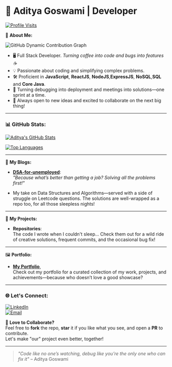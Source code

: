 # 🚀 Aditya Goswami | Developer

[![Profile Visits](https://komarev.com/ghpvc/?username=AdiGo22&label=Profile%20Visits&color=blueviolet&style=flat-square)](https://github.com/AdiGo22)

🌟 **About Me:**


![GitHub Dynamic Contribution Graph](https://github-profile-summary-cards.vercel.app/api/cards/profile-details?username=AdiGo22&theme=github)

- 🖥️ Full Stack Developer. *Turning coffee into code and bugs into features ☕*
- 💡 Passionate about coding and simplifying complex problems.
- 🛠️ Proficient in **JavaScript**, **ReactJS**, **NodeJS**,**ExpressJS**, **NoSQL**,**SQL**  and **Core Java**.
- 🚀 Turning debugging into deployment and meetings into solutions—one sprint at a time.
- 💬 Always open to new ideas and excited to collaborate on the next big thing!
---

### 📊 GitHub Stats:

[![Aditya's GitHub Stats](https://github-readme-stats.vercel.app/api?username=AdiGo22&show_icons=true&theme=tokyonight)](https://github.com/AdiGo22)

[![Top Languages](https://github-readme-stats.vercel.app/api/top-langs/?username=AdiGo22&layout=compact&theme=tokyonight)](https://github.com/AdiGo22)


---

📝 **My Blogs:**

- **[DSA-for-unemployed](https://adigo22.medium.com/dsa-for-the-un-employed-1-fe02cdd359f7)**:  
*"Because what’s better than getting a job? Solving all the problems first!"*

- My take on Data Structures and Algorithms—served with a side of struggle on Leetcode questions.
The solutions are well-wrapped as a repo too, for all those sleepless nights!


---

📂 **My Projects:**  
- **Repositories**:  
The code I wrote when I couldn't sleep... Check them out for a wild ride of creative solutions, frequent commits, and the occasional bug fix!


---

🖼️ **Portfolio:**  
- [**My Portfolio**](https://www.adityagoswami.netlify.app),  
  Check out my portfolio for a curated collection of my work, projects, and achievements—because who doesn’t love a good showcase? 


---


### 🌐 Let's Connect:
[![LinkedIn](https://img.shields.io/badge/LinkedIn-Aditya%20Goswami-blue?style=flat-square&logo=linkedin)](https://www.linkedin.com/in/adityagoswami)  
[![Email](https://img.shields.io/badge/Email-Me-red?style=flat-square&logo=gmail)](mailto:adityagoswami@example.com)


🤝 **Love to Collaborate?**  
 Feel free to **fork** the repo, **star** it if you like what you see, and open a **PR** to contribute.  
 Let's make "our" project even better, together! 

---

> *"Code like no one’s watching, debug like you’re the only one who can fix it"* – Aditya Goswami








